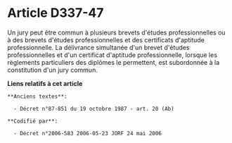 # Article D337-47

Un jury peut être commun à plusieurs brevets d'études professionnelles ou à des brevets d'études professionnelles et des
certificats d'aptitude professionnelle. La délivrance simultanée d'un brevet d'études professionnelles et d'un certificat
d'aptitude professionnelle, lorsque les règlements particuliers des diplômes le permettent, est subordonnée à la constitution
d'un jury commun.

**Liens relatifs à cet article**

	**Anciens textes**:

	  - Décret n°87-851 du 19 octobre 1987 - art. 20 (Ab)

	**Codifié par**:

	  - Décret n°2006-583 2006-05-23 JORF 24 mai 2006
